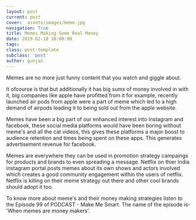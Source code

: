 ```yaml
---
layout: post
current: post
cover:  assets/images/meme.jpg
navigation: True
title: Memes Making Some Real Money
date: 2019-02-18 10:00:00
tags:
class: post-template
subclass: 'post'
author: gunjan
---
```


Memes are no more just funny content that you watch and giggle about.

It ofcourse is that but additionally it has big sums of money involved in with it, big companies like apple have profitted from it for
example, recently launched air pods from apple were a part of meme which led to a high demand of airpods leading it to being sold out
from the apple website.

Memes have been a big part of our enhanced interest into instagram and facebook, these social media platforms would have been boring
without meme's and all the cat videos, this gives these platforms a major boost to audience retention and times being spent on these apps.
This generates advertisement revenue for facebook.

Memes are everywhere they can be used in promotion strategy campaings for products and brands to even spreading a message. Netflix on thier
India instagram portal posts memes about its own shows and actors involved which creates a good community engagement within the users of 
netflix. Netflix is killing on their meme strategy out there and other cool brands should adopt it too.

To know more about meme's and their money making strategies listen to the Episode 99 of PODCAST - Make Me Smart. The name of the episode is-
'When memes are money makers'.
